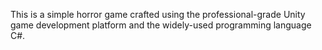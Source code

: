 This is a simple horror game crafted using the professional-grade Unity game development platform and the widely-used programming language C#.
